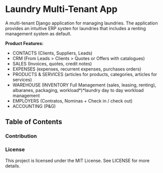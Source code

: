 # Laundry Multi-Tenant App

A multi-tenant Django application for managing laundries. The application provides an intuitive ERP systen for laundries that includes a renting management system as default.

**Product Features:**
- CONTACTS (Clients, Suppliers, Leads)
- CRM (From Leads > Clients > Quotes or Offers with catalogues)
- SALES (Invoices, quotes, credit notes)
- EXPENSES (expenses, recurrent expenses, purchases orders)
- PRODUCTS & SERVICES (articles for products, categories, articles for services)
- WAREHOUSE (INVENTORY Full Management (sales, leasing, renting), albaranes, packaging, workload*)*laundry day to day workload management
- EMPLOYERS (Contratos, Nominas + Check in / check out)
- ACCOUNTING (P&G)


## Table of Contents 




### Contribution



### License

This project is licensed under the MIT License. See LICENSE for more details.
